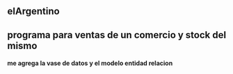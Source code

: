 ## elArgentino
<h2> programa para ventas de un comercio y stock del mismo </h2>
<h4> me agrega la vase de datos y el modelo entidad relacion </h4>
